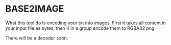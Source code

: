 # BASE2IMAGE

What this tool do is encoding your txt into images.
First it takes all content in your input file as bytes, then 4 in a group encode them to RGBA32 png.

There will be a decoder soon.